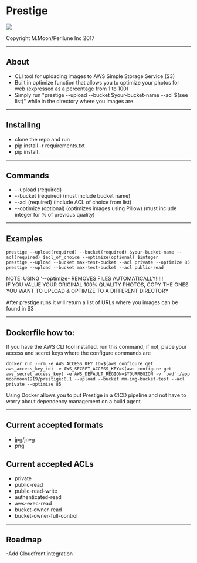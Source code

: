 # Prestige

![](http://images.amcnetworks.com/ifc.com/wp-content/uploads/2012/09/tumblr_m9zkssGhlV1rnw1mso2_500.gif)  

Copyright M.Moon/Perilune Inc 2017  

---

## About

- CLI tool for uploading images to AWS Simple Storage Service (S3)  
- Built in optimize function that allows you to optimize your photos for web (expressed as a percentage from 1 to 100)  
- Simply run "prestige --upload --bucket $your-bucket-name --acl $(see list)" while in the directory where you images are  

---

##  Installing  

- clone the repo and run  
- pip install -r requirements.txt  
- pip install .  


---

## Commands  

- --upload (required)
- --bucket (required) (must include bucket name)
- --acl (required) (include ACL of choice from list)
- --optimize (optional) (optimizes images using Pillow) (must include integer for % of previous quality)

---

## Examples

```prestige --upload(required) --bucket(required) $your-bucket-name --acl(required) $acl_of_choice --optimize(optional) $integer```   
```prestige --upload --bucket max-test-bucket --acl private --optimize 85```  
```prestige --upload --bucket max-test-bucket --acl public-read```  


NOTE: USING '--optimize- REMOVES FILES AUTOMATICALLY!!!!!  
IF YOU VALUE YOUR ORIGINAL 100% QUALITY PHOTOS, COPY THE ONES YOU WANT TO UPLOAD & OPTIMIZE TO A DIFFERENT DIRECTORY  


After prestige runs it will return a list of URLs where you images can be found in S3

---

## Dockerfile how to:

If you have the AWS CLI tool installed, run this command, if not, place your access and secret keys where the configure commands are

```docker run --rm -e AWS_ACCESS_KEY_ID=$(aws configure get aws_access_key_id) -e AWS_SECRET_ACCESS_KEY=$(aws configure get aws_secret_access_key) -e AWS_DEFAULT_REGION=$YOURREGION -v `pwd`:/app moonmoon1919/prestige:0.1 --upload --bucket mm-img-bucket-test --acl private --optimize 85```  

Using Docker allows you to put Prestige in a CICD pipeline and not have to worry about dependency management on a build agent.  

---  
  
## Current accepted formats   
- jpg/jpeg  
- png  
  
## Current accepted ACLs  
- private  
- public-read  
- public-read-write  
- authenticated-read  
- aws-exec-read  
- bucket-owner-read  
- bucket-owner-full-control  

---

## Roadmap

-Add Cloudfront integration  
